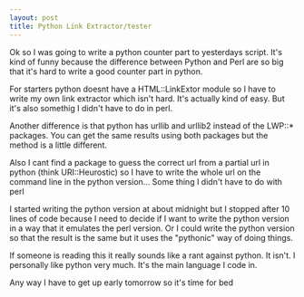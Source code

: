 ```yaml
---
layout: post
title: Python Link Extractor/tester
---
```


Ok so I was going to write a python counter part to yesterdays script. It's kind of funny because the difference between Python and Perl are so big that it's hard to write a good counter part in python.

For starters python doesnt have a HTML::LinkExtor module so I have to write my own link extractor which isn't hard. It's actually kind of easy. But it's also somethig I didn't have to do in perl.

<!--more-->

Another difference is that python has urllib and urllib2 instead of the LWP::* packages. You can get the same results using both packages but the method is a little different.

Also I cant find a package to guess the correct url from a partial url in python (think URI::Heurostic) so I have to write the whole url on the command line in the python version... Some thing I didn't have to do with perl

I started writing the python version at about midnight but I stopped after 10 lines of code because I need to decide if I want to write the python version in a way that it emulates the perl version. Or I could write the python version so that the result is the same but it uses the "pythonic" way of doing things.

If someone is reading this it really sounds like a rant against python. It isn't. I personally like python very much. It's the main language I code in.

 Any way I have to get up early tomorrow so it's time for bed


